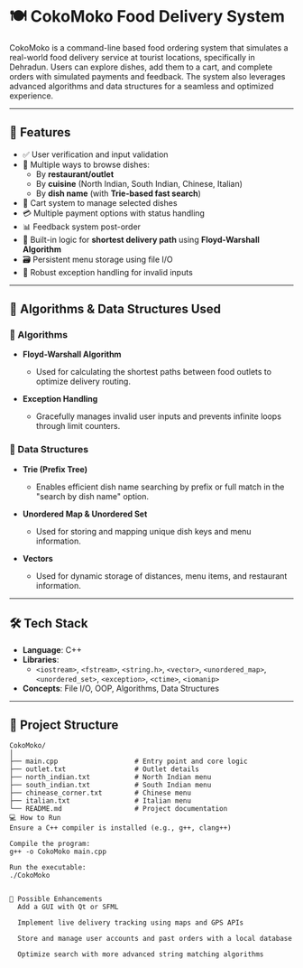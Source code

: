 # 🍽️ CokoMoko Food Delivery System

CokoMoko is a command-line based food ordering system that simulates a real-world food delivery service at tourist locations, specifically in Dehradun. Users can explore dishes, add them to a cart, and complete orders with simulated payments and feedback. The system also leverages advanced algorithms and data structures for a seamless and optimized experience.

---

## 🚀 Features

- ✅ User verification and input validation
- 🍴 Multiple ways to browse dishes:
  - By **restaurant/outlet**
  - By **cuisine** (North Indian, South Indian, Chinese, Italian)
  - By **dish name** (with **Trie-based fast search**)
- 🛒 Cart system to manage selected dishes
- 💳 Multiple payment options with status handling
- 📊 Feedback system post-order
- 🧠 Built-in logic for **shortest delivery path** using **Floyd-Warshall Algorithm**
- 🗃️ Persistent menu storage using file I/O
- 🔐 Robust exception handling for invalid inputs

---

## 🧠 Algorithms & Data Structures Used

### 📌 Algorithms
- **Floyd-Warshall Algorithm**  
  - Used for calculating the shortest paths between food outlets to optimize delivery routing.
  
- **Exception Handling**  
  - Gracefully manages invalid user inputs and prevents infinite loops through limit counters.

### 📌 Data Structures
- **Trie (Prefix Tree)**  
  - Enables efficient dish name searching by prefix or full match in the "search by dish name" option.
  
- **Unordered Map & Unordered Set**  
  - Used for storing and mapping unique dish keys and menu information.
  
- **Vectors**  
  - Used for dynamic storage of distances, menu items, and restaurant information.

---

## 🛠️ Tech Stack

- **Language**: C++
- **Libraries**: 
  - `<iostream>`, `<fstream>`, `<string.h>`, `<vector>`, `<unordered_map>`, `<unordered_set>`, `<exception>`, `<ctime>`, `<iomanip>`
- **Concepts**: File I/O, OOP, Algorithms, Data Structures

---

## 📂 Project Structure

```plaintext
CokoMoko/
│
├── main.cpp                   # Entry point and core logic
├── outlet.txt                 # Outlet details
├── north_indian.txt           # North Indian menu
├── south_indian.txt           # South Indian menu
├── chinease_corner.txt        # Chinese menu
├── italian.txt                # Italian menu
└── README.md                  # Project documentation
💻 How to Run
Ensure a C++ compiler is installed (e.g., g++, clang++)

Compile the program:
g++ -o CokoMoko main.cpp

Run the executable:
./CokoMoko


🔧 Possible Enhancements
  Add a GUI with Qt or SFML
  
  Implement live delivery tracking using maps and GPS APIs
  
  Store and manage user accounts and past orders with a local database
  
  Optimize search with more advanced string matching algorithms
